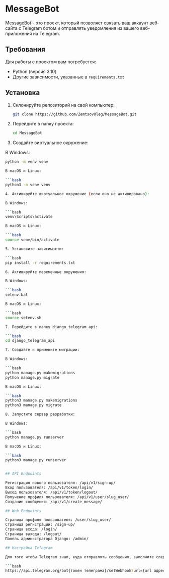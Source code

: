 # MessageBot

MessageBot - это проект, который позволяет связать ваш аккаунт веб-сайта с Telegram ботом и отправлять уведомления из вашего веб-приложения на Telegram.

## Требования

Для работы с проектом вам потребуется:

- Python (версия 3.10)
- Другие зависимости, указанные в `requirements.txt`

## Установка

1. Склонируйте репозиторий на свой компьютер:

   ```bash
   git clone https://github.com/ZemtsovOleg/MessageBot.git

2. Перейдите в папку проекта:

   ```bash
   cd MessageBot

3. Создайте виртуальное окружение:

В Windows:

   ```bash
   python -m venv venv

В macOS и Linux:

   ```bash
   python3 -m venv venv

4. Активируйте виртуальное окружение (если оно не активировано):

В Windows:

   ```bash
   venv\Scripts\activate

В macOS и Linux:

   ```bash
   source venv/bin/activate

5. Установите зависимости:

   ```bash
   pip install -r requirements.txt

6. Активируйте переменные окружения:

В Windows:

   ```bash
   setenv.bat

В macOS и Linux:

   ```bash
   source setenv.sh

7. Перейдите в папку django_telegram_api:

   ```bash
   cd django_telegram_api

7. Создайте и примените миграции:

В Windows:

   ```bash
   python manage.py makemigrations
   python manage.py migrate

В macOS и Linux:

   ```bash
   python3 manage.py makemigrations
   python3 manage.py migrate

8. Запустите сервер разработки:

В Windows:

   ```bash
   python manage.py runserver

В macOS и Linux:

   ```bash
   python3 manage.py runserver


## API Endpoints

Регистрация нового пользователя: /api/v1/sign-up/
Вход пользователя: /api/v1/token/login/
Выход пользователя: /api/v1/token/logout/
Получение профиля пользователя: /api/v1/user/slug_user/
Создание сообщения: /api/v1/create_message/

## Web Endpoints

Страница профиля пользователя: /user/slug_user/
Страница регистрации: /sign-up/
Страница входа: /login/
Страница выхода: /logout/
Панель администратора Django: /admin/

## Настройка Telegram

Для того чтобы Telegram знал, куда отправлять сообщения, выполните следующий запрос:

```bash
https://api.telegram.org/bot{токен телеграма}/setWebhook?url={url адрес сайта}/message